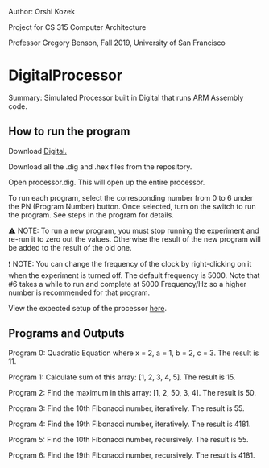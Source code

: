 Author: Orshi Kozek

Project for CS 315 Computer Architecture

Professor Gregory Benson, Fall 2019, University of San Francisco

# DigitalProcessor
Summary: Simulated Processor built in Digital that runs ARM Assembly code.

## How to run the program

Download [Digital.](https://github.com/hneemann/Digital)

Download all the .dig and .hex files from the repository.

Open processor.dig. This will open up the entire processor.

To run each program, select the corresponding number from 0 to 6 under the PN (Program Number) button. Once selected, turn on the switch to run the program. See steps in the program for details.

:warning: NOTE: To run a new program, you must stop running the experiment and re-run it to zero out the values. Otherwise the result of the new program will be added to the result of the old one.

:exclamation: NOTE: You can change the frequency of the clock by right-clicking on it when the experiment is turned off. The default frequency is 5000. Note that #6 takes a while to run and complete at 5000 Frequency/Hz so a higher number is recommended for that program.

View the expected setup of the processor [here](https://github.com/OrshiKozek/DigitalProcessor/blob/main/SampleProcessorImage.jpg).

## Programs and Outputs
Program 0: Quadratic Equation where x = 2, a = 1, b = 2, c = 3. The result is 11.

Program 1: Calculate sum of this array: [1, 2, 3, 4, 5]. The result is 15.

Program 2: Find the maximum in this array: [1, 2, 50, 3, 4]. The result is 50.

Program 3: Find the 10th Fibonacci number, iteratively. The result is 55.

Program 4: Find the 19th Fibonacci number, iteratively. The result is 4181.

Program 5: Find the 10th Fibonacci number, recursively. The result is 55.

Program 6: Find the 19th Fibonacci number, recursively. The result is 4181.

